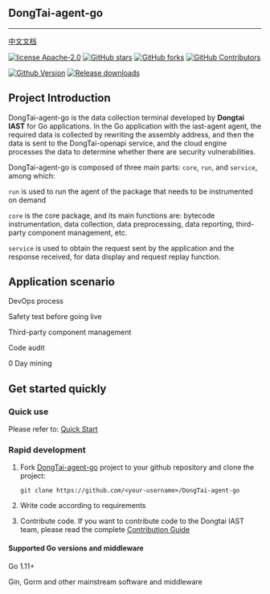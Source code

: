 ## DongTai-agent-go
---
[中文文档](README_zh.md)

[![license Apache-2.0](https://img.shields.io/github/license/HXSecurity/DongTai-agent-go)](https://github.com/HXSecurity/DongTai-agent-go/blob/main/LICENSE)
[![GitHub stars](https://img.shields.io/github/stars/HXSecurity/DongTai-agent-go.svg?label=Stars&logo=github)](https://github.com/HXSecurity/DongTai-agent-go)
[![GitHub forks](https://img.shields.io/github/forks/HXSecurity/DongTai-Agent-Go?label=Forks&logo=github)](https://github.com/HXSecurity/DongTai-agent-go)
[![GitHub Contributors](https://img.shields.io/github/contributors-anon/HXSecurity/DongTai-agent-go?label=Contributors&logo=github)](https://github.com/HXSecurity/DongTai-agent-go)

[![Github Version](https://img.shields.io/github/v/release/HXSecurity/DongTai-agent-go?display_name=tag&include_prereleases&sort=semver)](https://github.com/HXSecurity/DongTai-agent-go/releases)
[![Release downloads](https://shields.io/github/downloads/HXSecurity/DongTai-Agent-go/total)](https://github.com/HXSecurity/DongTai-agent-go/releases)




## Project Introduction

DongTai-agent-go is the data collection terminal developed by **Dongtai IAST** for Go applications. In the Go application with the iast-agent agent, the required data is collected by rewriting the assembly address, and then the data is sent to the DongTai-openapi service, and the cloud engine processes the data to determine whether there are security vulnerabilities.

DongTai-agent-go is composed of three main parts: `core`, `run`, and `service`, among which:

`run` is used to run the agent of the package that needs to be instrumented on demand

`core` is the core package, and its main functions are: bytecode instrumentation, data collection, data preprocessing, data reporting, third-party component management, etc.

`service` is used to obtain the request sent by the application and the response received, for data display and request replay function.

## Application scenario

DevOps process

Safety test before going live

Third-party component management

Code audit

0 Day mining

## Get started quickly

### Quick use

Please refer to: [Quick Start](https://doc.dongtai.io)

### Rapid development

1. Fork [DongTai-agent-go](https://github.com/HXSecurity/DongTai-agent-go) project to your github repository and clone the project:

   ```shell
   git clone https://github.com/<your-username>/DongTai-agent-go
   ```

2. Write code according to requirements

3. Contribute code. If you want to contribute code to the Dongtai IAST team, please read the complete [Contribution Guide](https://github.com/HXSecurity/DongTai/blob/main/CONTRIBUTING.md)

#### Supported Go versions and middleware

Go 1.11+

Gin, Gorm and other mainstream software and middleware 
